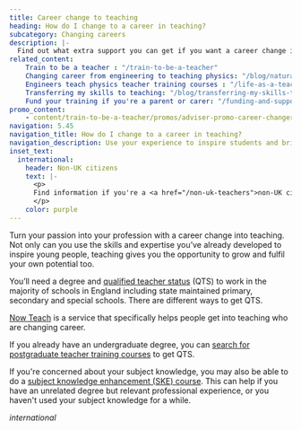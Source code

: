 ```yaml
---
title: Career change to teaching
heading: How do I change to a career in teaching?
subcategory: Changing careers
description: |-
  Find out what extra support you can get if you want a career change into teaching. Bring your skills and experience to life in the classroom.
related_content:
    Train to be a teacher : "/train-to-be-a-teacher"
    Changing career from engineering to teaching physics: "/blog/natural-transition-from-engineering-to-teaching-physics"
    Engineers teach physics teacher training courses : "/life-as-a-teacher/what-you-could-teach/engineers-teach-physics"
    Transferring my skills to teaching: "/blog/transferring-my-skills-to-teaching"
    Fund your training if you're a parent or carer: "/funding-and-support/if-youre-a-parent-or-carer"
promo_content:
    - content/train-to-be-a-teacher/promos/adviser-promo-career-changers
navigation: 5.45
navigation_title: How do I change to a career in teaching?
navigation_description: Use your experience to inspire students and bring your skills and expertise to the classroom.
inset_text:
  international:
    header: Non-UK citizens
    text: |-
      <p>
      Find information if you're a <a href="/non-uk-teachers">non-UK citizen interested in teaching in England</a>.
      </p>
    color: purple
---
```


Turn your passion into your profession with a career change into teaching. Not only can you use the skills and expertise you’ve already developed to inspire young people, teaching gives you the opportunity to grow and fulfil your own potential too.

You’ll need a degree and [qualified teacher status](/train-to-be-a-teacher/what-is-qts) (QTS) to work in the majority of schools in England including state maintained primary, secondary and special schools. There are different ways to get QTS.

[Now Teach](https://nowteach.org.uk/) is a service that specifically helps people get into teaching who are changing career.

If you already have an undergraduate degree, you can [search for postgraduate teacher training courses](https://find-teacher-training-courses.service.gov.uk/) to get QTS.

If you're concerned about your subject knowledge, you may also be able to do a <a href="/how-to-apply-for-teacher-training/subject-knowledge-enhancement">subject knowledge enhancement (SKE) course</a>. This can help if you have an unrelated degree but relevant professional experience, or you haven't used your subject knowledge for a while.

$international$
